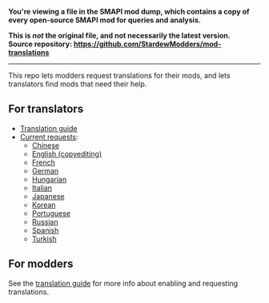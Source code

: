 **You're viewing a file in the SMAPI mod dump, which contains a copy of every open-source SMAPI mod
for queries and analysis.**

**This is _not_ the original file, and not necessarily the latest version.**  
**Source repository: https://github.com/StardewModders/mod-translations**

----

This repo lets modders request translations for their mods, and lets translators find mods that need their help.

## For translators
* [Translation guide](https://stardewvalleywiki.com/Modding:Translations)
* [Current requests](https://github.com/StardewModders/mod-translations/issues):
  * [Chinese](https://github.com/StardewModders/mod-translations/labels/needs%3A%20Chinese)
  * [English (copyediting)](https://github.com/StardewModders/mod-translations/labels/needs%3A%20English%20copyediting)
  * [French](https://github.com/StardewModders/mod-translations/labels/needs%3A%20French)
  * [German](https://github.com/StardewModders/mod-translations/labels/needs%3A%20German)
  * [Hungarian](https://github.com/StardewModders/mod-translations/labels/needs%3A%20Hungarian)
  * [Italian](https://github.com/StardewModders/mod-translations/labels/needs%3A%20Italian)
  * [Japanese](https://github.com/StardewModders/mod-translations/labels/needs%3A%20Japanese)
  * [Korean](https://github.com/StardewModders/mod-translations/labels/needs%3A%20Korean)
  * [Portuguese](https://github.com/StardewModders/mod-translations/labels/needs%3A%20Portuguese)
  * [Russian](https://github.com/StardewModders/mod-translations/labels/needs%3A%20Russian)
  * [Spanish](https://github.com/StardewModders/mod-translations/labels/needs%3A%20Spanish)
  * [Turkish](https://github.com/StardewModders/mod-translations/labels/needs%3A%20Turkish)

## For modders
See the [translation guide](https://stardewvalleywiki.com/Modding:Translations) for more info about enabling and requesting translations.
